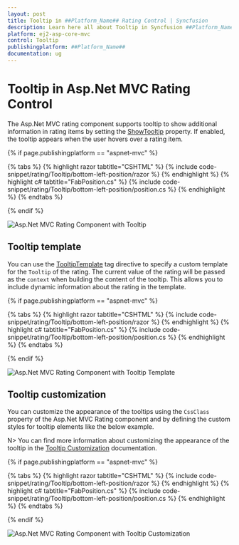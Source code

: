 ```yaml
---
layout: post
title: Tooltip in ##Platform_Name## Rating Control | Syncfusion
description: Learn here all about Tooltip in Syncfusion ##Platform_Name## Rating control of Syncfusion Essential JS 2 and more.
platform: ej2-asp-core-mvc
control: Tooltip
publishingplatform: ##Platform_Name##
documentation: ug
---
```


# Tooltip in Asp.Net MVC Rating Control

The Asp.Net MVC rating component supports tooltip to show additional information in rating items by setting the [ShowTooltip](https://help.syncfusion.com/cr/aspnetmvc-js2/Syncfusion.EJ2.Inputs.Rating.html#Syncfusion_EJ2_Inputs_Rating_ShowTooltip) property. If enabled, the tooltip appears when the user hovers over a rating item.

{% if page.publishingplatform == "aspnet-mvc" %}

{% tabs %}
{% highlight razor tabtitle="CSHTML" %}
{% include code-snippet/rating/Tooltip/bottom-left-position/razor %}
{% endhighlight %}
{% highlight c# tabtitle="FabPosition.cs" %}
{% include code-snippet/rating/Tooltip/bottom-left-position/position.cs %}
{% endhighlight %}
{% endtabs %}

{% endif %}

![Asp.Net MVC Rating Component with Tooltip](./images/rating-tooltip.png)

## Tooltip template

You can use the [TooltipTemplate](https://help.syncfusion.com/cr/aspnetmvc-js2/Syncfusion.EJ2.Inputs.Rating.html#Syncfusion_EJ2_Inputs_Rating_TooltipTemplate) tag directive to specify a custom template for the `Tooltip` of the rating. The current value of the rating will be passed as the `context` when building the content of the tooltip. This allows you to include dynamic information about the rating in the template.

{% if page.publishingplatform == "aspnet-mvc" %}

{% tabs %}
{% highlight razor tabtitle="CSHTML" %}
{% include code-snippet/rating/Tooltip/bottom-left-position/razor %}
{% endhighlight %}
{% highlight c# tabtitle="FabPosition.cs" %}
{% include code-snippet/rating/Tooltip/bottom-left-position/position.cs %}
{% endhighlight %}
{% endtabs %}

{% endif %}

![Asp.Net MVC Rating Component with Tooltip Template](./images/rating-tooltip-template.png)


## Tooltip customization

You can customize the appearance of the tooltips using the `CssClass` property of the Asp.Net MVC Rating component and by defining the custom styles for tooltip elements like the below example.

N> You can find more information about customizing the appearance of the tooltip in the [Tooltip Customization](https://ej2.syncfusion.com/aspnetmvc/documentation/tooltip/style) documentation.

{% if page.publishingplatform == "aspnet-mvc" %}

{% tabs %}
{% highlight razor tabtitle="CSHTML" %}
{% include code-snippet/rating/Tooltip/bottom-left-position/razor %}
{% endhighlight %}
{% highlight c# tabtitle="FabPosition.cs" %}
{% include code-snippet/rating/Tooltip/bottom-left-position/position.cs %}
{% endhighlight %}
{% endtabs %}

{% endif %}

![Asp.Net MVC Rating Component with Tooltip Customization](./images/rating-custom-tooltip.png)